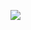 <img src="https://img.shields.io/badge/Javascript-#F7DF1E?style=flat-square&logo=Python&logoColor=white"/></a>

